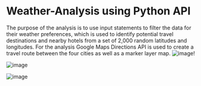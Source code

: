 # Weather-Analysis using Python API 
The purpose of the analysis is to use input statements to filter the data for their weather preferences, which is used to identify potential travel destinations and nearby hotels from a set of 2,000 random latitudes and longitudes. For the analysis  Google Maps Directions API is used to create a travel route between the four cities as well as a marker layer map.
![image](https://user-images.githubusercontent.com/57809798/131234415-9e957b89-d329-4f24-be0f-e119dfaf850a.png)!


![image](https://user-images.githubusercontent.com/57809798/131234442-93e10298-aa57-4703-baac-db3071d2053e.png)

![image](https://user-images.githubusercontent.com/57809798/131234460-eba6e181-381e-4a97-b940-46edefc665d3.png)

